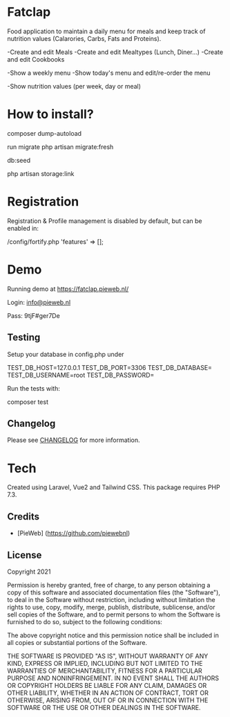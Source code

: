 # Fatclap

Food application to maintain a daily menu for meals and keep track of nutrition values  (Calarories, Carbs, Fats and Proteins).

-Create and edit Meals
-Create and edit Mealtypes (Lunch, Diner...)
-Create and edit Cookbooks

-Show a weekly menu
-Show today's menu and edit/re-order the menu

-Show nutrition values (per week, day or meal)


# How to install?

composer dump-autoload

run migrate
php artisan migrate:fresh

db:seed

php artisan storage:link

# Registration

Registration & Profile management is disabled by default, but can be enabled in:

/config/fortify.php
   'features' => [];


# Demo

Running demo at
https://fatclap.pieweb.nl/

Login:
info@pieweb.nl

Pass:
9tjF#ger7De


## Testing

Setup your database in config.php under

TEST_DB_HOST=127.0.0.1
TEST_DB_PORT=3306
TEST_DB_DATABASE=
TEST_DB_USERNAME=root
TEST_DB_PASSWORD=

Run the tests with:

composer test


## Changelog

Please see [CHANGELOG](CHANGELOG.md) for more information.


# Tech

Created using Laravel, Vue2 and Tailwind CSS.
This package requires PHP 7.3.


## Credits

- [PieWeb] (https://github.com/piewebnl)


## License

Copyright 2021

Permission is hereby granted, free of charge, to any person obtaining a copy of this software and associated documentation files (the "Software"), to deal in the Software without restriction, including without limitation the rights to use, copy, modify, merge, publish, distribute, sublicense, and/or sell copies of the Software, and to permit persons to whom the Software is furnished to do so, subject to the following conditions:

The above copyright notice and this permission notice shall be included in all copies or substantial portions of the Software.

THE SOFTWARE IS PROVIDED "AS IS", WITHOUT WARRANTY OF ANY KIND, EXPRESS OR IMPLIED, INCLUDING BUT NOT LIMITED TO THE WARRANTIES OF MERCHANTABILITY, FITNESS FOR A PARTICULAR PURPOSE AND NONINFRINGEMENT. IN NO EVENT SHALL THE AUTHORS OR COPYRIGHT HOLDERS BE LIABLE FOR ANY CLAIM, DAMAGES OR OTHER LIABILITY, WHETHER IN AN ACTION OF CONTRACT, TORT OR OTHERWISE, ARISING FROM, OUT OF OR IN CONNECTION WITH THE SOFTWARE OR THE USE OR OTHER DEALINGS IN THE SOFTWARE.



